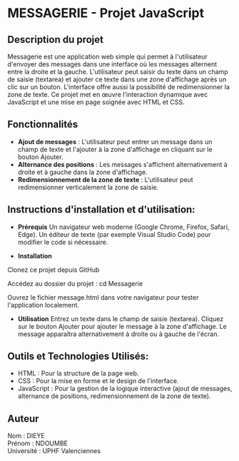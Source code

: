 
# MESSAGERIE - Projet JavaScript


## Description du projet
Messagerie est une application web simple qui permet à l'utilisateur d'envoyer des messages dans une interface où les messages alternent entre la droite et la gauche. L'utilisateur peut saisir du texte dans un champ de saisie (textarea) et ajouter ce texte dans une zone d'affichage après un clic sur un bouton. L'interface offre aussi la possibilité de redimensionner la zone de texte. Ce projet met en œuvre l'interaction dynamique avec JavaScript et une mise en page soignée avec HTML et CSS.

## Fonctionnalités 
- **Ajout de messages** : L'utilisateur peut entrer un message dans un champ de texte et l'ajouter à la zone d'affichage en cliquant sur le bouton Ajouter.
- **Alternance des positions** : Les messages s'affichent alternativement à droite et à gauche dans la zone d'affichage.
- **Redimensionnement de la zone de texte** : L'utilisateur peut redimensionner verticalement la zone de saisie.

## Instructions d'installation et d'utilisation:
- **Prérequis**
Un navigateur web moderne (Google Chrome, Firefox, Safari, Edge).
Un éditeur de texte (par exemple Visual Studio Code) pour modifier le code si nécessaire.

- **Installation**
  
Clonez ce projet depuis GitHub

Accédez au dossier du projet : cd Messagerie

Ouvrez le fichier message.html dans votre navigateur pour tester l'application localement.

- **Utilisation**
Entrez un texte dans le champ de saisie (textarea).
Cliquez sur le bouton Ajouter pour ajouter le message à la zone d'affichage.
Le message apparaîtra alternativement à droite ou à gauche de l'écran.

## Outils et Technologies Utilisés:
- HTML : Pour la structure de la page web.
- CSS : Pour la mise en forme et le design de l'interface.
- JavaScript : Pour la gestion de la logique interactive (ajout de messages, alternance de positions, redimensionnement de la zone de texte).

## Auteur
Nom : DIEYE  
Prénom : NDOUMBE  
Université : UPHF Valenciennes


